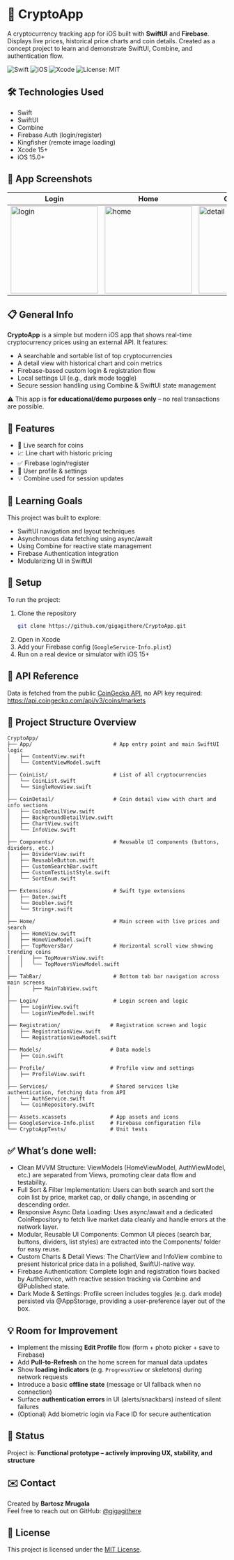 # 🚀 CryptoApp

A cryptocurrency tracking app for iOS built with **SwiftUI** and **Firebase**. Displays live prices, historical price charts and coin details. Created as a concept project to learn and demonstrate SwiftUI, Combine, and authentication flow.

![Swift](https://img.shields.io/badge/Swift-5.9-orange)
![iOS](https://img.shields.io/badge/iOS-15+-blue)
![Xcode](https://img.shields.io/badge/Xcode-15-green)
![License: MIT](https://img.shields.io/badge/License-MIT-brightgreen.svg)

## 🛠 Technologies Used

- Swift  
- SwiftUI  
- Combine  
- Firebase Auth (login/register)  
- Kingfisher (remote image loading)  
- Xcode 15+  
- iOS 15.0+

## 📸 App Screenshots

| Login | Home | Coin Detail | Profile |
|-------|------|-------------|---------|
| <img width="200" alt="login" src="https://github.com/user-attachments/assets/e3a8f240-47e1-4143-b06e-4487120e4f2b" /> | <img width="200" alt="home" src="https://github.com/user-attachments/assets/2a417f77-21ed-4c82-a462-51360da3c3ad" /> | <img width="200" alt="detail" src="https://github.com/user-attachments/assets/3c474a01-555b-45b6-902b-0b297220763e" /> | <img width="200" alt="profile" src="https://github.com/user-attachments/assets/3b871c85-1863-4ace-b73b-480315999ba0" /> |
## 📋 General Info


**CryptoApp** is a simple but modern iOS app that shows real-time cryptocurrency prices using an external API. It features:

- A searchable and sortable list of top cryptocurrencies  
- A detail view with historical chart and coin metrics  
- Firebase-based custom login & registration flow  
- Local settings UI (e.g., dark mode toggle)
- Secure session handling using Combine & SwiftUI state management  

⚠️ This app is **for educational/demo purposes only** – no real transactions are possible.

## 🚀 Features

- 🔎 Live search for coins
- 📈 Line chart with historic pricing
- ✅ Firebase login/register
- 👤 User profile & settings
- 💡 Combine used for session updates

## 🧠 Learning Goals

This project was built to explore:

- SwiftUI navigation and layout techniques
- Asynchronous data fetching using async/await
- Using Combine for reactive state management
- Firebase Authentication integration
- Modularizing UI in SwiftUI

## 🧪 Setup

To run the project:

1. Clone the repository  
   ```bash
   git clone https://github.com/gigagithere/CryptoApp.git
   ```
2. Open in Xcode  
3. Add your Firebase config (`GoogleService-Info.plist`)  
4. Run on a real device or simulator with iOS 15+

## 🔗 API Reference

Data is fetched from the public [CoinGecko API](https://www.coingecko.com/en/api), no API key required:
https://api.coingecko.com/api/v3/coins/markets

## 📁 Project Structure Overview

```
CryptoApp/
├── App/                          # App entry point and main SwiftUI logic
│   ├── ContentView.swift
│   └── ContentViewModel.swift
│
├── CoinList/                     # List of all cryptocurrencies
│   └── CoinList.swift
│   └── SingleRowView.swift
│
├── CoinDetail/                   # Coin detail view with chart and info sections
│   ├── CoinDetailView.swift
│   ├── BackgroundDetailView.swift
│   ├── ChartView.swift
│   └── InfoView.swift
│
├── Components/                   # Reusable UI components (buttons, dividers, etc.)
│   ├── DividerView.swift
│   ├── ReusableButton.swift
│   ├── CustomSearchBar.swift
│   ├── CustomTestListStyle.swift
│   └── SortEnum.swift
│
├── Extensions/                   # Swift type extensions
│   ├── Date+.swift
│   └── Double+.swift
│   └── String+.swift
│
├── Home/                         # Main screen with live prices and search
│   ├── HomeView.swift
│   ├── HomeViewModel.swift
│   ├── TopMoversBar/             # Horizontal scroll view showing trending coins
│   │   ├── TopMoversView.swift
│   │   └── TopMoversViewModel.swift
│
├── TabBar/                       # Bottom tab bar navigation across main screens
│       ├── MainTabView.swift   
│
├── Login/                        # Login screen and logic
│   ├── LoginView.swift
│   └── LoginViewModel.swift
│
├── Registration/                # Registration screen and logic
│   ├── RegistrationView.swift
│   └── RegistrationViewModel.swift
│
├── Models/                      # Data models
│   ├── Coin.swift   
│
├── Profile/                     # Profile view and settings
│   ├── ProfileView.swift
│
├── Services/                    # Shared services like authentication, fetching data from API
│   └── AuthService.swift
│   └── CoinRepository.swift
│
├── Assets.xcassets              # App assets and icons
├── GoogleService-Info.plist     # Firebase configuration file
└── CryptoAppTests/              # Unit tests
```

## ✅ What’s done well:

- Clean MVVM Structure: ViewModels (HomeViewModel, AuthViewModel, etc.) are separated from Views, promoting clear data flow and testability.  
- Full Sort & Filter Implementation: Users can both search and sort the coin list by price, market cap, or daily change, in ascending or descending order.  
- Responsive Async Data Loading: Uses async/await and a dedicated CoinRepository to fetch live market data cleanly and handle errors at the network layer.  
- Modular, Reusable UI Components: Common UI pieces (search bar, buttons, dividers, list styles) are extracted into the Components/ folder for easy reuse.  
- Custom Charts & Detail Views: The ChartView and InfoView combine to present historical price data in a polished, SwiftUI-native way.  
- Firebase Authentication: Complete login and registration flows backed by AuthService, with reactive session tracking via Combine and @Published state.  
- Dark Mode & Settings: Profile screen includes toggles (e.g. dark mode) persisted via @AppStorage, providing a user-preference layer out of the box.

## 💡 Room for Improvement

- Implement the missing **Edit Profile** flow (form + photo picker + save to Firebase)  
- Add **Pull-to-Refresh** on the home screen for manual data updates  
- Show **loading indicators** (e.g. `ProgressView` or skeletons) during network requests  
- Introduce a basic **offline state** (message or UI fallback when no connection)  
- Surface **authentication errors** in UI (alerts/snackbars) instead of silent failures
- (Optional) Add biometric login via Face ID for secure authentication

## 📄 Status

Project is: **Functional prototype – actively improving UX, stability, and structure**

## ✉️ Contact

Created by **Bartosz Mrugala**  
Feel free to reach out on GitHub: [@gigagithere](https://github.com/gigagithere)

## 📝 License

This project is licensed under the [MIT License](https://opensource.org/licenses/MIT).
